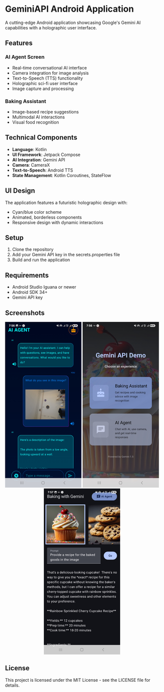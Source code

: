 # GeminiAPI Android Application

A cutting-edge Android application showcasing Google's Gemini AI capabilities with a holographic user interface.

## Features

### AI Agent Screen
- Real-time conversational AI interface
- Camera integration for image analysis
- Text-to-Speech (TTS) functionality
- Holographic sci-fi user interface
- Image capture and processing

### Baking Assistant
- Image-based recipe suggestions
- Multimodal AI interactions
- Visual food recognition

## Technical Components

- **Language**: Kotlin
- **UI Framework**: Jetpack Compose
- **AI Integration**: Gemini API
- **Camera**: CameraX
- **Text-to-Speech**: Android TTS
- **State Management**: Kotlin Coroutines, StateFlow

## UI Design

The application features a futuristic holographic design with:
- Cyan/blue color scheme
- Animated, borderless components
- Responsive design with dynamic interactions

## Setup

1. Clone the repository
2. Add your Gemini API key in the secrets.properties file
3. Build and run the application

## Requirements

- Android Studio Iguana or newer
- Android SDK 34+
- Gemini API key

## Screenshots

<div align="center">
  <img src="screenshots/screenshot1.jpg" alt="Main Menu Screen" width="250"/>
  <img src="screenshots/screenshot2.jpg" alt="AI Agent Screen" width="250"/>
  <img src="screenshots/screenshot3.jpg" alt="Baking Assistant Screen" width="250"/>
</div>

## License

This project is licensed under the MIT License - see the LICENSE file for details.
